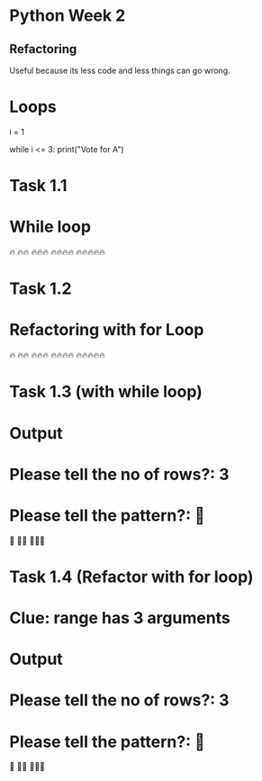 # Python Week 2

## Refactoring

Useful because its less code and less things can go wrong.

# Loops

i = 1

while i <= 3:
print("Vote for A")

# Task 1.1

# While loop

🔥
🔥🔥
🔥🔥🔥
🔥🔥🔥🔥
🔥🔥🔥🔥🔥

# Task 1.2

# Refactoring with for Loop

🔥
🔥🔥
🔥🔥🔥
🔥🔥🔥🔥
🔥🔥🔥🔥🔥

# Task 1.3 (with while loop)

# Output

# Please tell the no of rows?: 3

# Please tell the pattern?: 🍧

🍧
🍧🍧
🍧🍧🍧

# Task 1.4 (Refactor with for loop)

# Clue: range has 3 arguments

# Output

# Please tell the no of rows?: 3

# Please tell the pattern?: 🍧

🍧
🍧🍧
🍧🍧🍧
